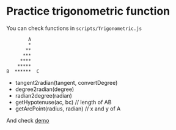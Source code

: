 
# Practice trigonometric function

You can check functions in `scripts/Trigonometric.js`

            A
            *
           **
          ***
         ****
        *****
    B  ******  C

* tangent2radian(tangent, convertDegree)
* degree2radian(degree)
* radian2degree(radian)
* getHypotenuse(ac, bc) // length of AB
* getArcPoint(radius, radian) // x and y of A

And check [demo](http://kashiro.github.io/trigonometric-function/)
